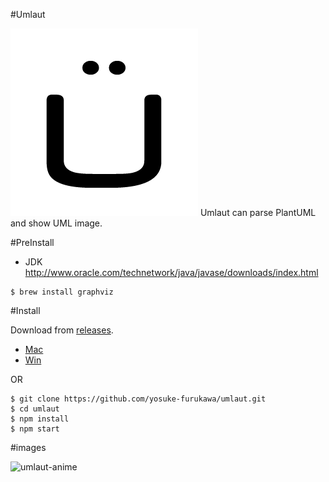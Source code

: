#Umlaut

![umlaut](./images/umlaut-icons.gif)
Umlaut can parse PlantUML and show UML image.

#PreInstall

- JDK http://www.oracle.com/technetwork/java/javase/downloads/index.html

```
$ brew install graphviz
```

#Install

Download from [releases](https://github.com/yosuke-furukawa/umlaut/releases).

- [Mac](https://github.com/yosuke-furukawa/umlaut/releases/download/v0.1.6/umlaut.app.zip)
- [Win](https://github.com/yosuke-furukawa/umlaut/releases/download/v0.1.6/umlaut.exe.zip)


OR

```
$ git clone https://github.com/yosuke-furukawa/umlaut.git
$ cd umlaut
$ npm install
$ npm start
```

#images


![umlaut-anime](./images/umlaut-anime.gif)
